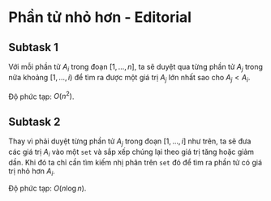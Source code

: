 # Phần tử nhỏ hơn - Editorial

## Subtask 1

Với mỗi phần tử $A_i$ trong đoạn $[1, \dots, n]$, ta sẽ duyệt qua từng phần tử $A_j$ trong nữa khoảng $[1, \dots, i)$ để tìm ra được một giá trị $A_j$ lớn nhất sao cho $A_j < A_i$.

Độ phức tạp: $O(n^2)$.

## Subtask 2

Thay vì phải duyệt từng phần tử $A_j$ trong đoạn $[1, \dots, i]$ như trên, ta sẽ đưa các giá trị $A_i$ vào một `set` và sắp xếp chúng lại theo giá trị tăng hoặc giảm dần. Khi đó ta chỉ cần tìm kiếm nhị phân trên `set` đó để tìm ra phần tử có giá trị nhỏ hơn $A_i$.

Độ phức tạp: $O(n \log n)$.
